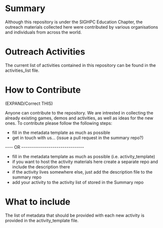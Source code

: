 # Summary
Although this repository is under the SIGHPC Education Chapter, the outreach materials collected here were contributed by various organisations and individuals from across the world. 

# Outreach Activities
The current list of activities contained in this repository can be found in the activities_list file. 

# How to Contribute 
(EXPAND/Correct THIS)

Anyone can contribute to the repository. We are intrested in collecting the already existing games, demos and activities, as well as ideas for the new ones. 
To contribute please follow the following steps:
   * fill in the metadata template as much as possible
   * get in touch with us... (issue a pull request in the summary repo?)
   
   
  ---- OR --------------------------------
   
   * fill in the metadata template as much as possible (i.e. activity_template)
   * if you want to host the activity materials here create a separate repo and include the description there 
   * if the activity lives somewhere else, just add the description file to the summary repo
   * add your activity to the activity list of stored in the Summary repo
   
# What to include
The list of metadata that should be provided with each new activity is provided in the activity_template file. 
